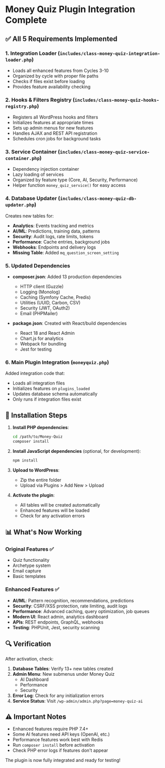 # Money Quiz Plugin Integration Complete

## ✅ All 5 Requirements Implemented

### 1. **Integration Loader** (`includes/class-money-quiz-integration-loader.php`)
- Loads all enhanced features from Cycles 3-10
- Organized by cycle with proper file paths
- Checks if files exist before loading
- Provides feature availability checking

### 2. **Hooks & Filters Registry** (`includes/class-money-quiz-hooks-registry.php`)
- Registers all WordPress hooks and filters
- Initializes features at appropriate times
- Sets up admin menus for new features
- Handles AJAX and REST API registration
- Schedules cron jobs for background tasks

### 3. **Service Container** (`includes/class-money-quiz-service-container.php`)
- Dependency injection container
- Lazy loading of services
- Organized by feature type (Core, AI, Security, Performance)
- Helper function `money_quiz_service()` for easy access

### 4. **Database Updater** (`includes/class-money-quiz-db-updater.php`)
Creates new tables for:
- **Analytics**: Events tracking and metrics
- **AI/ML**: Predictions, training data, patterns
- **Security**: Audit logs, rate limits, tokens
- **Performance**: Cache entries, background jobs
- **Webhooks**: Endpoints and delivery logs
- **Missing Table**: Added `mq_question_screen_setting`

### 5. **Updated Dependencies**
- **composer.json**: Added 13 production dependencies
  - HTTP client (Guzzle)
  - Logging (Monolog)
  - Caching (Symfony Cache, Predis)
  - Utilities (UUID, Carbon, CSV)
  - Security (JWT, OAuth2)
  - Email (PHPMailer)
  
- **package.json**: Created with React/build dependencies
  - React 18 and React Admin
  - Chart.js for analytics
  - Webpack for bundling
  - Jest for testing

### 6. **Main Plugin Integration** (`moneyquiz.php`)
Added integration code that:
- Loads all integration files
- Initializes features on `plugins_loaded`
- Updates database schema automatically
- Only runs if integration files exist

## 🚀 Installation Steps

1. **Install PHP dependencies**:
   ```bash
   cd /path/to/Money-Quiz
   composer install
   ```

2. **Install JavaScript dependencies** (optional, for development):
   ```bash
   npm install
   ```

3. **Upload to WordPress**:
   - Zip the entire folder
   - Upload via Plugins > Add New > Upload

4. **Activate the plugin**:
   - All tables will be created automatically
   - Enhanced features will be loaded
   - Check for any activation errors

## 📊 What's Now Working

### Original Features ✅
- Quiz functionality
- Archetype system
- Email capture
- Basic templates

### Enhanced Features ✅
- **AI/ML**: Pattern recognition, recommendations, predictions
- **Security**: CSRF/XSS protection, rate limiting, audit logs
- **Performance**: Advanced caching, query optimization, job queues
- **Modern UI**: React admin, analytics dashboard
- **APIs**: REST endpoints, GraphQL, webhooks
- **Testing**: PHPUnit, Jest, security scanning

## 🔍 Verification

After activation, check:

1. **Database Tables**: Verify 13+ new tables created
2. **Admin Menu**: New submenus under Money Quiz
   - AI Dashboard
   - Performance
   - Security
3. **Error Log**: Check for any initialization errors
4. **Service Status**: Visit `/wp-admin/admin.php?page=money-quiz-ai`

## ⚠️ Important Notes

- Enhanced features require PHP 7.4+
- Some AI features need API keys (OpenAI, etc.)
- Performance features work best with Redis
- Run `composer install` before activation
- Check PHP error logs if features don't appear

The plugin is now fully integrated and ready for testing!